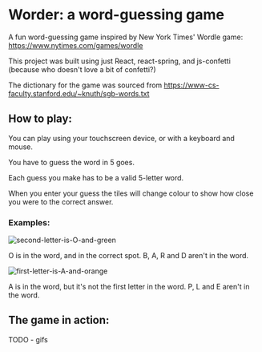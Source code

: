 # Worder: a word-guessing game

A fun word-guessing game inspired by New York Times' Wordle game: https://www.nytimes.com/games/wordle

This project was built using just React, react-spring, and js-confetti (because who doesn't love a bit of confetti?)

The dictionary for the game was sourced from https://www-cs-faculty.stanford.edu/~knuth/sgb-words.txt

## How to play:

You can play using your touchscreen device, or with a keyboard and mouse.

You have to guess the word in 5 goes.

Each guess you make has to be a valid 5-letter word.

When you enter your guess the tiles will change colour to show how close you were to the correct answer.

### Examples:

![second-letter-is-O-and-green]("README_resources/letter_in_correct_spot.png")

O is in the word, and in the correct spot. B, A, R and D aren't in the word.

![first-letter-is-A-and-orange]("README_resources/letter_in_incorrect_spot.png")

A is in the word, but it's not the first letter in the word. P, L and E aren't in the word.

## The game in action:

TODO - gifs